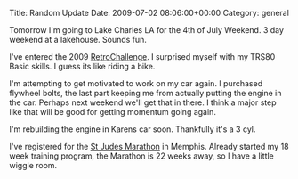 Title: Random Update
Date: 2009-07-02 08:06:00+00:00
Category: general

Tomorrow I'm going to Lake Charles LA for the 4th of July Weekend. 3 day
weekend at a lakehouse. Sounds fun.

  
  
  
I've entered the 2009 [RetroChallenge](http://www.retrochallenge.net/). I
surprised myself with my TRS80 Basic skills. I guess its like riding a bike.

  
  
  
I'm attempting to get motivated to work on my car again. I purchased flywheel
bolts, the last part keeping me from actually putting the engine in the car.
Perhaps next weekend we'll get that in there. I think a major step like that
will be good for getting momentum going again.

  
  
  
I'm rebuilding the engine in Karens car soon. Thankfully it's a 3 cyl.

  
  
  
I've registered for the [St Judes Marathon](http://www.stjudemarathon.org/) in
Memphis. Already started my 18 week training program, the Marathon is 22 weeks
away, so I have a little wiggle room.

